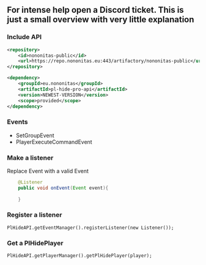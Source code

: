 
## For intense help open a Discord ticket. This is just a small overview with very little explanation


### Include API 


```xml
<repository>
    <id>nononitas-public</id>
    <url>https://repo.nononitas.eu:443/artifactory/nononitas-public</url>
</repository>

<dependency>
    <groupId>eu.nononitas</groupId>
    <artifactId>pl-hide-pro-api</artifactId>
    <version>NEWEST-VERSION</version>
    <scope>provided</scope>
</dependency>
```

### Events

* SetGroupEvent
* PlayerExecuteCommandEvent

### Make a listener

Replace Event with a valid Event

```java
    @Listener
    public void onEvent(Event event){
        
    }
```

### Register a listener

`PlHideAPI.getEventManager().registerListener(new Listener());`

### Get a PlHidePlayer

`PlHideAPI.getPlayerManager().getPlHidePlayer(player);`

